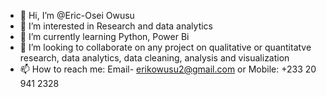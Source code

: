 - 👋 Hi, I’m @Eric-Osei Owusu
- 👀 I’m interested in Research and data analytics
- 🌱 I’m currently learning Python, Power Bi
- 💞️ I’m looking to collaborate on any project on qualitative or quantitatve research, data analytics, data cleaning, analysis and visualization
- 📫 How to reach me: Email- erikowusu2@gmail.com or Mobile: +233 20 941 2328

<!---
Eric-Osei/Eric-Osei is a ✨ special ✨ repository because its `README.md` (this file) appears on your GitHub profile.
You can click the Preview link to take a look at your changes.
--->
